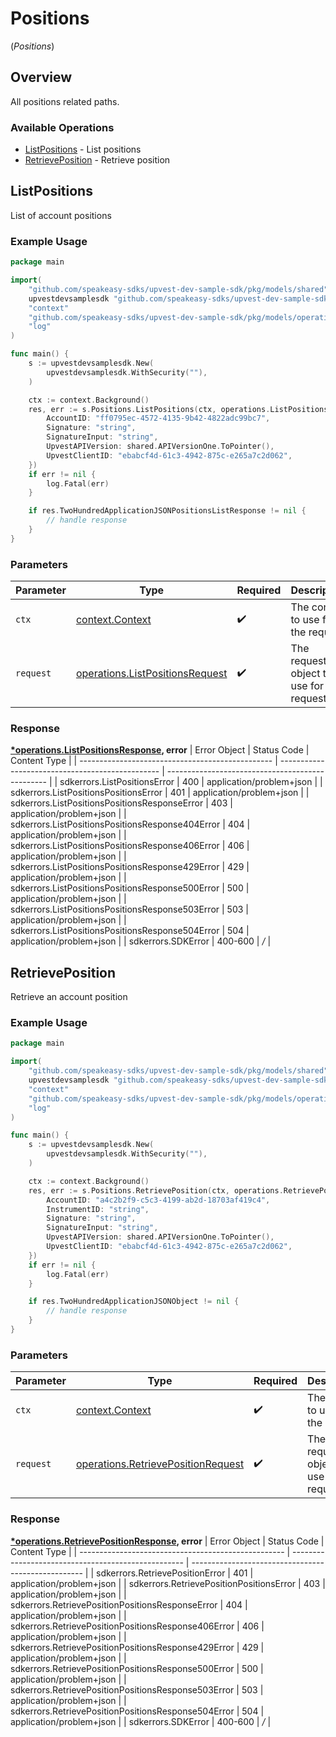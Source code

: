 # Positions
(*Positions*)

## Overview

All positions related paths.

### Available Operations

* [ListPositions](#listpositions) - List positions
* [RetrievePosition](#retrieveposition) - Retrieve position

## ListPositions

List of account positions

### Example Usage

```go
package main

import(
	"github.com/speakeasy-sdks/upvest-dev-sample-sdk/pkg/models/shared"
	upvestdevsamplesdk "github.com/speakeasy-sdks/upvest-dev-sample-sdk"
	"context"
	"github.com/speakeasy-sdks/upvest-dev-sample-sdk/pkg/models/operations"
	"log"
)

func main() {
    s := upvestdevsamplesdk.New(
        upvestdevsamplesdk.WithSecurity(""),
    )

    ctx := context.Background()
    res, err := s.Positions.ListPositions(ctx, operations.ListPositionsRequest{
        AccountID: "ff0795ec-4572-4135-9b42-4822adc99bc7",
        Signature: "string",
        SignatureInput: "string",
        UpvestAPIVersion: shared.APIVersionOne.ToPointer(),
        UpvestClientID: "ebabcf4d-61c3-4942-875c-e265a7c2d062",
    })
    if err != nil {
        log.Fatal(err)
    }

    if res.TwoHundredApplicationJSONPositionsListResponse != nil {
        // handle response
    }
}
```

### Parameters

| Parameter                                                                              | Type                                                                                   | Required                                                                               | Description                                                                            |
| -------------------------------------------------------------------------------------- | -------------------------------------------------------------------------------------- | -------------------------------------------------------------------------------------- | -------------------------------------------------------------------------------------- |
| `ctx`                                                                                  | [context.Context](https://pkg.go.dev/context#Context)                                  | :heavy_check_mark:                                                                     | The context to use for the request.                                                    |
| `request`                                                                              | [operations.ListPositionsRequest](../../pkg/models/operations/listpositionsrequest.md) | :heavy_check_mark:                                                                     | The request object to use for the request.                                             |


### Response

**[*operations.ListPositionsResponse](../../pkg/models/operations/listpositionsresponse.md), error**
| Error Object                                     | Status Code                                      | Content Type                                     |
| ------------------------------------------------ | ------------------------------------------------ | ------------------------------------------------ |
| sdkerrors.ListPositionsError                     | 400                                              | application/problem+json                         |
| sdkerrors.ListPositionsPositionsError            | 401                                              | application/problem+json                         |
| sdkerrors.ListPositionsPositionsResponseError    | 403                                              | application/problem+json                         |
| sdkerrors.ListPositionsPositionsResponse404Error | 404                                              | application/problem+json                         |
| sdkerrors.ListPositionsPositionsResponse406Error | 406                                              | application/problem+json                         |
| sdkerrors.ListPositionsPositionsResponse429Error | 429                                              | application/problem+json                         |
| sdkerrors.ListPositionsPositionsResponse500Error | 500                                              | application/problem+json                         |
| sdkerrors.ListPositionsPositionsResponse503Error | 503                                              | application/problem+json                         |
| sdkerrors.ListPositionsPositionsResponse504Error | 504                                              | application/problem+json                         |
| sdkerrors.SDKError                               | 400-600                                          | */*                                              |

## RetrievePosition

Retrieve an account position

### Example Usage

```go
package main

import(
	"github.com/speakeasy-sdks/upvest-dev-sample-sdk/pkg/models/shared"
	upvestdevsamplesdk "github.com/speakeasy-sdks/upvest-dev-sample-sdk"
	"context"
	"github.com/speakeasy-sdks/upvest-dev-sample-sdk/pkg/models/operations"
	"log"
)

func main() {
    s := upvestdevsamplesdk.New(
        upvestdevsamplesdk.WithSecurity(""),
    )

    ctx := context.Background()
    res, err := s.Positions.RetrievePosition(ctx, operations.RetrievePositionRequest{
        AccountID: "a4c2b2f9-c5c3-4199-ab2d-18703af419c4",
        InstrumentID: "string",
        Signature: "string",
        SignatureInput: "string",
        UpvestAPIVersion: shared.APIVersionOne.ToPointer(),
        UpvestClientID: "ebabcf4d-61c3-4942-875c-e265a7c2d062",
    })
    if err != nil {
        log.Fatal(err)
    }

    if res.TwoHundredApplicationJSONObject != nil {
        // handle response
    }
}
```

### Parameters

| Parameter                                                                                    | Type                                                                                         | Required                                                                                     | Description                                                                                  |
| -------------------------------------------------------------------------------------------- | -------------------------------------------------------------------------------------------- | -------------------------------------------------------------------------------------------- | -------------------------------------------------------------------------------------------- |
| `ctx`                                                                                        | [context.Context](https://pkg.go.dev/context#Context)                                        | :heavy_check_mark:                                                                           | The context to use for the request.                                                          |
| `request`                                                                                    | [operations.RetrievePositionRequest](../../pkg/models/operations/retrievepositionrequest.md) | :heavy_check_mark:                                                                           | The request object to use for the request.                                                   |


### Response

**[*operations.RetrievePositionResponse](../../pkg/models/operations/retrievepositionresponse.md), error**
| Error Object                                        | Status Code                                         | Content Type                                        |
| --------------------------------------------------- | --------------------------------------------------- | --------------------------------------------------- |
| sdkerrors.RetrievePositionError                     | 401                                                 | application/problem+json                            |
| sdkerrors.RetrievePositionPositionsError            | 403                                                 | application/problem+json                            |
| sdkerrors.RetrievePositionPositionsResponseError    | 404                                                 | application/problem+json                            |
| sdkerrors.RetrievePositionPositionsResponse406Error | 406                                                 | application/problem+json                            |
| sdkerrors.RetrievePositionPositionsResponse429Error | 429                                                 | application/problem+json                            |
| sdkerrors.RetrievePositionPositionsResponse500Error | 500                                                 | application/problem+json                            |
| sdkerrors.RetrievePositionPositionsResponse503Error | 503                                                 | application/problem+json                            |
| sdkerrors.RetrievePositionPositionsResponse504Error | 504                                                 | application/problem+json                            |
| sdkerrors.SDKError                                  | 400-600                                             | */*                                                 |

